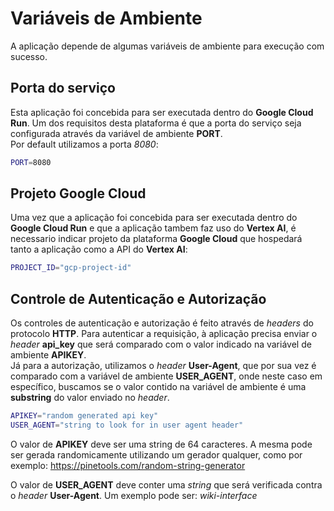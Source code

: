 # Variáveis de Ambiente

A aplicação depende de algumas variáveis de ambiente para execução com sucesso.

## Porta do serviço
Esta aplicação foi concebida para ser executada dentro do **Google Cloud Run**. Um dos requisitos desta plataforma é que a porta do serviço seja configurada através da variável de ambiente **PORT**.  
Por default utilizamos a porta *8080*:
```bash
PORT=8080
```

## Projeto Google Cloud
Uma vez que a aplicação foi concebida para ser executada dentro do **Google Cloud Run** e que a aplicação tambem faz uso do **Vertex AI**, é necessario indicar projeto da plataforma **Google Cloud** que hospedará tanto a aplicação como a API do **Vertex AI**:
```bash
PROJECT_ID="gcp-project-id"
```

## Controle de Autenticação e Autorização
Os controles de autenticação e autorização é feito através de *headers* do protocolo **HTTP**. Para autenticar a requisição, à aplicação precisa enviar o *header* **api_key** que será comparado com o valor indicado na variável de ambiente **APIKEY**.  
Já para a autorização, utilizamos o *header* **User-Agent**, que por sua vez é comparado com a variável de ambiente **USER_AGENT**, onde neste caso em específico, buscamos se o valor contido na variável de ambiente é uma **substring** do valor enviado no *header*.

```bash
APIKEY="random generated api key"
USER_AGENT="string to look for in user agent header"
```

O valor de **APIKEY** deve ser uma string de 64 caracteres. A mesma pode ser gerada randomicamente utilizando um gerador qualquer, como por exemplo: https://pinetools.com/random-string-generator

O valor de **USER_AGENT** deve conter uma *string* que será verificada contra o *header* **User-Agent**. Um exemplo pode ser: *wiki-interface*
